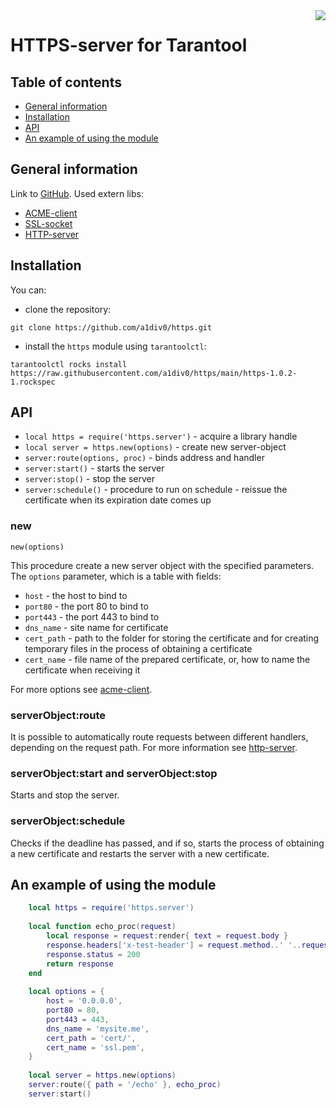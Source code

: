 <a href="http://tarantool.org">
   <img src="https://avatars2.githubusercontent.com/u/2344919?v=2&s=250"
align="right">
</a>

# HTTPS-server for Tarantool
## Table of contents
* [General information](#general-information)
* [Installation](#installation)
* [API](#api)
* [An example of using the module](#an-example-of-using-the-module)

## General information
Link to [GitHub](https://github.com/a1div0/https "GitHub").
Used extern libs:
* [ACME-client](https://github.com/a1div0/acme-client)
* [SSL-socket](https://github.com/tarantool/sslsocket)
* [HTTP-server](https://github.com/tarantool/http)

## Installation
You can:
* clone the repository:
``` shell
git clone https://github.com/a1div0/https.git
```
* install the `https` module using `tarantoolctl`:
```shell
tarantoolctl rocks install https://raw.githubusercontent.com/a1div0/https/main/https-1.0.2-1.rockspec
```

## API
* `local https = require('https.server')` - acquire a library handle
* `local server = https.new(options)` - create new server-object
* `server:route(options, proc)` - binds address and handler
* `server:start()` - starts the server
* `server:stop()` - stop the server
* `server:schedule()` - procedure to run on schedule - reissue the certificate
when its expiration date comes up

### new
```
new(options)
```
This procedure create a new server object with the specified parameters.
The `options` parameter, which is a table with fields:
* `host` - the host to bind to
* `port80` - the port 80 to bind to
* `port443` - the port 443 to bind to
* `dns_name` - site name for certificate
* `cert_path` - path to the folder for storing the certificate and for creating
temporary files in the process of obtaining a certificate
* `cert_name` - file name of the prepared certificate, or, how to name the
certificate when receiving it

For more options see [acme-client](https://github.com/a1div0/acme-client).

### serverObject:route
It is possible to automatically route requests between different handlers,
depending on the request path. For more information see
[http-server](https://github.com/tarantool/http).

### serverObject:start and serverObject:stop
Starts and stop the server.

### serverObject:schedule
Checks if the deadline has passed, and if so, starts the process of obtaining a
new certificate and restarts the server with a new certificate.

## An example of using the module
``` lua
    local https = require('https.server')
    
    local function echo_proc(request)
        local response = request:render{ text = request.body }
        response.headers['x-test-header'] = request.method..' '..request.path;
        response.status = 200
        return response
    end
    
    local options = {
        host = '0.0.0.0',
        port80 = 80,
        port443 = 443,
        dns_name = 'mysite.me',
        cert_path = 'cert/',
        cert_name = 'ssl.pem',
    }
    
    local server = https.new(options)
    server:route({ path = '/echo' }, echo_proc)
    server:start()
```